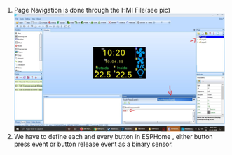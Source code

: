 
1. Page Navigation is done through the HMI File(see pic)
![](image/1.jpg)
2. We have to define each and every button in ESPHome , either button press event or button release event as a binary sensor.
